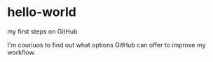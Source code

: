 # hello-world
my first steps on GitHub

I'm couriuos to find out what options GitHub can offer to improve my workflow.
